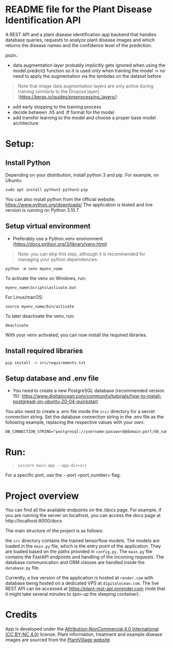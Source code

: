 # README file for the Plant Disease Identification API

A REST API and a plant disease identification app backend that handles database queries, 
requests to analyze plant disease images and which returns the disease names and the
confidence level of the prediction.

pozn.:
+ data augmentation layer probably implicitly gets ignored when using the model.predict() function
  so it is used only when training the model -> no need to apply the augmentation via the lambdas
  on the dataset before
> Note that image data augmentation layers are only active during training (similarly to the Dropout layer).
(https://keras.io/guides/preprocessing_layers/)
+ add early stopping to the training process
+ decide between .h5 and .tf format for the model
+ add transfer learning to the model and choose a proper base model architecture


# Setup:

## Install Python
Depending on your distribution, install python 3 and pip. For example, on Ubuntu:

```
sudo apt install python3 python3-pip
```
You can also install python from the official website: https://www.python.org/downloads/
The application is tested and live version is running on Python 3.10.7

## Setup virtual environment
+ Preferably use a Python venv environment (https://docs.python.org/3/library/venv.html)
> Note: you can skip this step, although it is recommended for managing your python dependencies.

```
python -m venv myenv_name
```

To activate the venv on Windows, run:
  
```
myenv_name\Scripts\activate.bat
```
For Linux/macOS:

```
source myenv_name/bin/activate
```
To later deactivate the venv, run:

```
deactivate
```

With your venv activated, you can now install the required libraries.


## Install required libraries

```
pip install -r src/requirements.txt
```

## Setup database and .env file
+ You need to create a new PostgreSQL database (recommended version 15):
https://www.digitalocean.com/community/tutorials/how-to-install-postgresql-on-ubuntu-20-04-quickstart

You also need to create a .env file inside the `src/` directory for a secret connection string. Set the
database connection string in the .env file as the following example, replacing the respective values with your own:

```
DB_CONNECTION_STRING="postgresql://username:password@domain:port/db_name"
```


# Run:

> `uvicorn main:app --app-dir=src`

For a specific port, use the --port <port_number> flag.

# Project overview
You can find all the available endpoints on the /docs page.
For example, if you are running the server on localhost, you can access the docs page at http://localhost:8000/docs

The main structure of the project is as follows:

the `src` directory contains the trained tensorflow models. The models are loaded in the `main.py` file,
which is the entry point of the application. They are loaded based on the paths provided in `config.py`.
The `main.py` file contains the FastAPI endpoints and handling of the incoming requests. The database
communication and ORM classes are handled inside the `database.py` file. 

Currently, a live version of the application is hosted at `render.com` with database being hosted on
a dedicated VPS at `digitalocean.com`. The live REST API can be accessed at https://plant-rest-api.onrender.com (note that it might take several minutes to spin-up the sleeping container).

# Credits
App is developed under the [Attribution-NonCommercial 4.0 International (CC BY-NC 4.0)](https://creativecommons.org/licenses/by-nc/4.0/legalcode) license.
Plant information, treatment and example disease images are sourced from the [PlantVillage website](https://plantvillage.psu.edu/plants)

